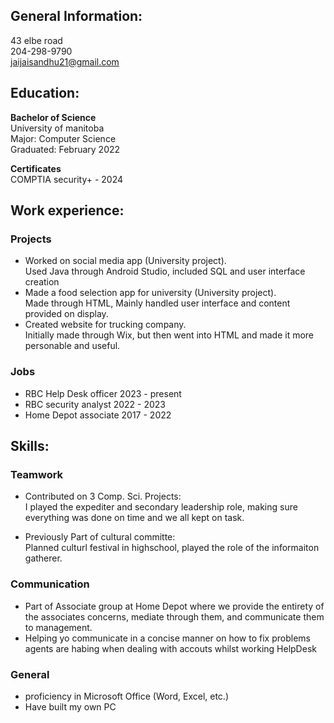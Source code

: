 ## General Information:  
43 elbe road   
204-298-9790  
jaijaisandhu21@gmail.com
## Education:  


**Bachelor of Science**  
University of manitoba   
Major: Computer Science  
Graduated: February 2022  


**Certificates**  
COMPTIA security+ - 2024    

## Work experience:  
 
### Projects  
* Worked on social media app (University project).  
  Used Java through Android Studio, included SQL and user interface creation
* Made a food selection app for university (University project).  
  Made through HTML, Mainly handled user interface and content provided on display. 
* Created website for trucking company.  
  Initially made through Wix, but then went into HTML and made it more personable and useful.
  
### Jobs
* RBC Help Desk officer 2023 - present
* RBC security analyst 2022 - 2023
* Home Depot associate 2017 - 2022

## Skills:  

### Teamwork  
* Contributed on 3 Comp. Sci. Projects:  
I played the expediter and secondary leadership role, making sure everything was done on time and we all kept on task.  

* Previously Part of cultural committe:  
  Planned culturl festival in highschool, played the role of the informaiton gatherer. 

### Communication
* Part of Associate group at Home Depot where we provide the entirety of the associates concerns, mediate through them, and communicate them to management.
* Helping yo communicate in a concise manner on how to fix problems agents are habing when dealing with accouts whilst working HelpDesk 

### General
* proficiency in Microsoft Office (Word, Excel, etc.)
* Have built my own PC 

